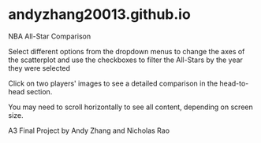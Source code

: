 # andyzhang20013.github.io
NBA All-Star Comparison

Select different options from the dropdown menus to change the axes of the scatterplot and use the checkboxes to filter the All-Stars by the year they were selected

Click on two players' images to see a detailed comparison in the head-to-head section.

You may need to scroll horizontally to see all content, depending on screen size.

A3 Final Project by Andy Zhang and Nicholas Rao

